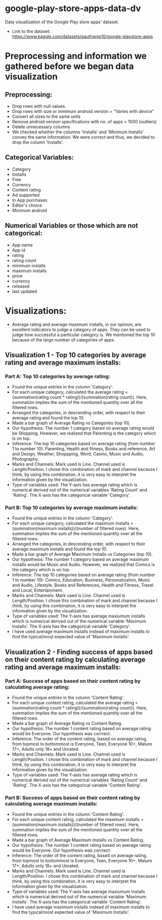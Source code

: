 # google-play-store-apps-data-dv
Data visualization of the Google Play store apps' dataset.
- Link to the dataset: https://www.kaggle.com/datasets/gauthamp10/google-playstore-apps

# Preprocessing and information we gathered before we began data visualization

## Preprocessing:
- Drop rows with null values.
- Drop rows with size or minimum android version = "Varies with device"
- Convert all sizes to the same units
- Remove android version specifications with no. of apps < 1000 (outliers)
- Delete unnecessary columns
- We checked whether the columns 'Installs' and 'Minimum Installs' convey the same information. We were correct and thus, we decided to drop the column 'Installs'.

## Categorical Variables:
- Category
- Installs
- Free
- Currency
- Content rating
- Ad supported
- In App purchases
- Editor's choice
- Minimum android

## Numerical Variables or those which are not categorical:
- App name
- App id
- rating
- rating count
- minimum installs
- maximum installs
- price
- currency
- released
- last updated

# Visualizations:
- Average rating and average maximum installs, in our opinion, are excellent indicators to judge a category of apps. They can be used to judge how successful a particular category is. We mentioned the top 10 because of the large number of categories of apps.
## Visualization 1 - Top 10 categories by average rating and average maximum installs:
### Part A: Top 10 categories by average rating:
- Found the unique entries in the column 'Category'.
- For each unique category, calculated the average rating = (summation(rating count * rating))/(summation(rating count)). Here, summation implies the sum of the mentioned quantity over all the filtered rows.
- Arranged the categories, in descending order, with respect to their average rating and found the top 10.
- Made a bar graph of Average Rating vs Categories (top 10).
- Our hypothesis: The number 1 category based on average rating would be Shopping. However, we realized that Parenting is the category which is on top.
- Inference: The top 10 categories based on average rating (from number 1 to number 10): Parenting, Health and fitness, Books and reference, Art and Design, Weather, Shoppping, Word, Casino, Music and Audio, Photography.
- Marks and Channels: Mark used is Line. Channel used is Length/Position. I chose this combination of mark and channel because I think, by using this combination, it is very easy to interpret the information given by the visualization.
- Type of variables used: The Y-axis has average rating which is numerical derived out of the numerical variables 'Rating Count' and 'Rating'. The X-axis has the categorical variable 'Category'.
### Part B: Top 10 categories by average maximum installs:
- Found the unique entries in the column 'Category'.
- For each unique category, calculated the maximum installs = (summation(maximum installs))/(number of filtered rows). Here, summation implies the sum of the mentioned quantity over all the filtered rows.
- Arranged the categories, in descending order, with respect to their average maximum installs and found the top 10.
- Made a bar graph of Average Maximum Installs vs Categories (top 10).
- Our hypothesis: The number 1 category based on average maximum installs would be Music and Audio. However, we realized that Comics is the category which is on top.
- Inference: The top 10 categories based on average rating (from number 1 to number 10): Comics, Education, Business, Personalization, Music and Audio, Lifestyle, Books and References, Health and Fitness, Travel and Local, Entertainment.
- Marks and Channels: Mark used is Line. Channel used is Length/Position. I chose this combination of mark and channel because I think, by using this combination, it is very easy to interpret the information given by the visualization.
- Type of variables used: The Y-axis has average maxiumum installs which is numerical derived out of the numerical variable 'Maximum Installs'. The X-axis has the categorical variable 'Category'.
- I have used average maximum installs instead of maximum installs to find the typical/most expected value of 'Maximum Installs'.

## Visualization 2 - Finding success of apps based on their content rating by calculating average rating and average maximum installs:
### Part A: Success of apps based on their content rating by calculating average rating:
- Found the unique entries in the column 'Content Rating'.
- For each unique content rating, calculated the average rating = (summation(rating count * rating))/(summation(rating count)). Here, summation implies the sum of the mentioned quantity over all the filtered rows.
- Made a bar graph of Average Rating vs Content Rating.
- Our hypothesis: The number 1 content rating based on average rating would be Everyone. Our hypothesis was corrrect.
- Inference: The order of the content rating, based on average rating, from topmost to bottommost is Everyone, Teen, Everyone 10+, Mature 17+, Adults only 18+ and Unrated.
- Marks and Channels: Mark used is Line. Channel used is Length/Position. I chose this combination of mark and channel because I think, by using this combination, it is very easy to interpret the information given by the visualization.
- Type of variables used: The Y-axis has average rating which is numerical derived out of the numerical variables 'Rating Count' and 'Rating'. The X-axis has the categorical variable 'Content Rating'.
### Part B: Success of apps based on their content rating by calculating average maximum installs:
- Found the unique entries in the column 'Content Rating'.
- For each unique content rating, calculated the maximum installs = (summation(maximum installs))/(number of filtered rows). Here, summation implies the sum of the mentioned quantity over all the filtered rows.
- Made a bar graph of Average Maximum Installs vs Content Rating.
- Our hypothesis: The number 1 content rating based on average rating would be Everyone. Our hypothesis was corrrect.
- Inference: The order of the content rating, based on average rating, from topmost to bottommost is Everyone, Teen, Everyone 10+, Mature 17+, Adults only 18+ and Unrated.
- Marks and Channels: Mark used is Line. Channel used is Length/Position. I chose this combination of mark and channel because I think, by using this combination, it is very easy to interpret the information given by the visualization.
- Type of variables used: The Y-axis has average maxiumum installs which is numerical derived out of the numerical variable 'Maximum Installs'. The X-axis has the categorical variable 'Content Rating'.
- I have used average maximum installs instead of maximum installs to find the typical/most expected value of 'Maximum Installs'.

